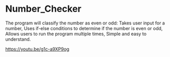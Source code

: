 # Number_Checker
The program will classify the number as even or odd:
Takes user input for a number, Uses if-else conditions to determine if the number is even or odd, Allows users to run the program multiple times, Simple and easy to understand.

https://youtu.be/g1c-a9XP9og
